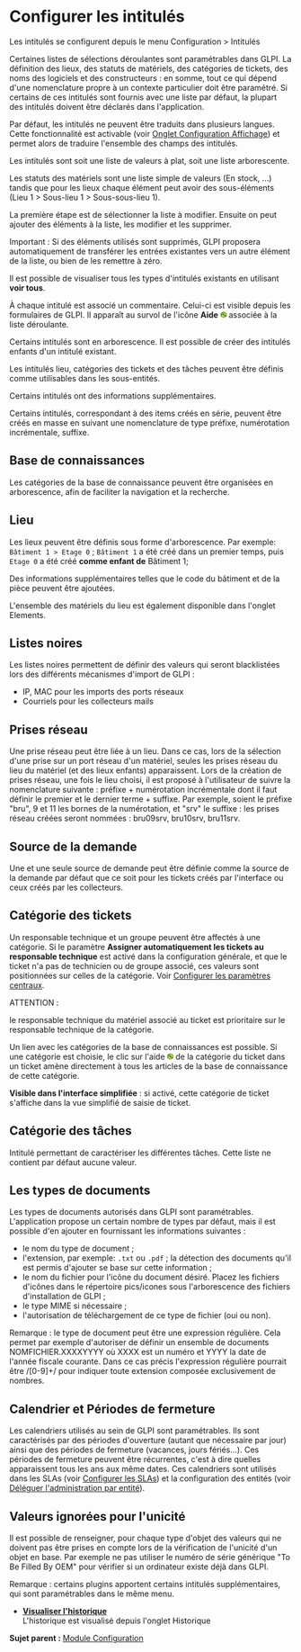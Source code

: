 Configurer les intitulés
========================

Les intitulés se configurent depuis le menu Configuration \> Intitulés

Certaines listes de sélections déroulantes sont paramétrables dans GLPI.
La définition des lieux, des statuts de matériels, des catégories de
tickets, des noms des logiciels et des constructeurs : en somme, tout ce
qui dépend d'une nomenclature propre à un contexte particulier doit être
paramétré. Si certains de ces intitulés sont fournis avec une liste par
défaut, la plupart des intitulés doivent être déclarés dans
l'application.

Par défaut, les intitulés ne peuvent être traduits dans plusieurs
langues. Cette fonctionnalité est activable (voir [Onglet Configuration
Affichage](config_common_display.html "Cet onglet permet de personnaliser l'apparence générale de l'application."))
et permet alors de traduire l'ensemble des champs des intitulés.

Les intitulés sont soit une liste de valeurs à plat, soit une liste
arborescente.

Les statuts des matériels sont une liste simple de valeurs (En stock,
...) tandis que pour les lieux chaque élément peut avoir des
sous-éléments (Lieu 1 \> Sous-lieu 1 \> Sous-sous-lieu 1).

La première étape est de sélectionner la liste à modifier. Ensuite on
peut ajouter des éléments à la liste, les modifier et les supprimer.

Important : Si des éléments utilisés sont supprimés, GLPI proposera
automatiquement de transférer les entrées existantes vers un autre
élément de la liste, ou bien de les remettre à zéro.

Il est possible de visualiser tous les types d'intitulés existants en
utilisant **voir tous**.

À chaque intitulé est associé un commentaire. Celui-ci est visible
depuis les formulaires de GLPI. Il apparaît au survol de l'icône
**Aide** ![image](../image/aide.png) associée à la liste déroulante.

Certains intitulés sont en arborescence. Il est possible de créer des
intitulés enfants d'un intitulé existant.

Les intitulés lieu, catégories des tickets et des tâches peuvent être
définis comme utilisables dans les sous-entités.

Certains intitulés ont des informations supplémentaires.

Certains intitulés, correspondant à des items créés en série, peuvent
être créés en masse en suivant une nomenclature de type préfixe,
numérotation incrémentale, suffixe.

Base de connaissances
---------------------

Les catégories de la base de connaissance peuvent être organisées en
arborescence, afin de faciliter la navigation et la recherche.

Lieu
----

Les lieux peuvent être définis sous forme d'arborescence. Par exemple:
`Bâtiment 1 > Etage 0` ; `Bâtiment 1` a été créé dans un premier temps,
puis `Etage 0` a été créé **comme enfant de** Bâtiment 1;

Des informations supplémentaires telles que le code du bâtiment et de la
pièce peuvent être ajoutées.

L'ensemble des matériels du lieu est également disponible dans l'onglet
Elements.

Listes noires
-------------

Les listes noires permettent de définir des valeurs qui seront
blacklistées lors des différents mécanismes d'import de GLPI :

-   IP, MAC pour les imports des ports réseaux
-   Courriels pour les collecteurs mails

Prises réseau
-------------

Une prise réseau peut être liée à un lieu. Dans ce cas, lors de la
sélection d'une prise sur un port réseau d'un matériel, seules les
prises réseau du lieu du matériel (et des lieux enfants) apparaissent.
Lors de la création de prises réseau, une fois le lieu choisi, il est
proposé à l'utilisateur de suivre la nomenclature suivante : préfixe +
numérotation incrémentale dont il faut définir le premier et le dernier
terme + suffixe. Par exemple, soient le préfixe "bru", 9 et 11 les
bornes de la numérotation, et "srv" le suffixe : les prises réseau
créées seront nommées : bru09srv, bru10srv, bru11srv.

Source de la demande
--------------------

Une et une seule source de demande peut être définie comme la source de
la demande par défaut que ce soit pour les tickets créés par l'interface
ou ceux créés par les collecteurs.

Catégorie des tickets
---------------------

Un responsable technique et un groupe peuvent être affectés à une
catégorie. Si le paramètre **Assigner automatiquement les tickets au
responsable technique** est activé dans la configuration générale, et
que le ticket n'a pas de technicien ou de groupe associé, ces valeurs
sont positionnées sur celles de la catégorie. Voir [Configurer les
paramètres
centraux](config_common.html "Les paramètres centraux se configurent depuis le menu Configuration > Générale").

ATTENTION :

le responsable technique du matériel associé au ticket est prioritaire
sur le responsable technique de la catégorie.

Un lien avec les catégories de la base de connaissances est possible. Si
une catégorie est choisie, le clic sur l'aide
![image](../image/aide.png) de la catégorie du ticket dans un ticket
amène directement à tous les articles de la base de connaissance de
cette catégorie.

**Visible dans l'interface simplifiée** : si activé, cette catégorie de
ticket s'affiche dans la vue simplifié de saisie de ticket.

Catégorie des tâches
--------------------

Intitulé permettant de caractériser les différentes tâches. Cette liste
ne contient par défaut aucune valeur.

Les types de documents
----------------------

Les types de documents autorisés dans GLPI sont paramétrables.
L'application propose un certain nombre de types par défaut, mais il est
possible d'en ajouter en fournissant les informations suivantes :

-   le nom du type de document ;
-   l'extension, par exemple: `.txt` ou `.pdf` ; la détection des
    documents qu'il est permis d'ajouter se base sur cette information ;
-   le nom du fichier pour l'icône du document désiré. Placez les
    fichiers d'icônes dans le répertoire pics/icones sous l'arborescence
    des fichiers d'installation de GLPI ;
-   le type MIME si nécessaire ;
-   l'autorisation de téléchargement de ce type de fichier (oui ou non).

Remarque : le type de document peut être une expression régulière. Cela
permet par exemple d'autoriser de définir un ensemble de documents
NOMFICHIER.XXXXYYYY où XXXX est un numéro et YYYY la date de l'année
fiscale courante. Dans ce cas précis l'expression régulière pourrait
être /[0-9]+/ pour indiquer toute extension composée exclusivement de
nombres.

Calendrier et Périodes de fermeture
-----------------------------------

Les calendriers utilisés au sein de GLPI sont paramétrables. Ils sont
caractérisés par des périodes d'ouverture (autant que nécessaire par
jour) ainsi que des périodes de fermeture (vacances, jours fériés...).
Ces périodes de fermeture peuvent être récurrentes, c'est à dire quelles
apparaissent tous les ans aux même dates. Ces calendriers sont utilisés
dans les SLAs (voir [Configurer les
SLAs](config_sla.html "Dans GLPI, administrer les SLAs peut se faire à partir du menu Configuration > SLAs."))
et la configuration des entités (voir [Déléguer l'administration par
entité](administration_entity_delegation.html "Délégation de certains paramètres d'administration par entité")).

Valeurs ignorées pour l'unicité
-------------------------------

Il est possible de renseigner, pour chaque type d'objet des valeurs qui
ne doivent pas être prises en compte lors de la vérification de
l'unicité d'un objet en base. Par exemple ne pas utiliser le numéro de
série générique "To Be Filled By OEM" pour vérifier si un ordinateur
existe déjà dans GLPI.

Remarque : certains plugins apportent certains intitulés
supplémentaires, qui sont paramétrables dans le même menu.

-   **[Visualiser l'historique](../glpi/inventory_log.html)**\
     L'historique est visualisé depuis l'onglet Historique

**Sujet parent :** [Module
Configuration](../glpi/config.html "Module Configuration de GLPI")
